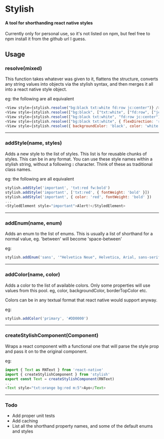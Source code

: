 # Stylish

#### A tool for shorthanding react native styles

Currently only for personal use, so it's not listed on npm, but feel free to npm install it from the github url I guess.

## Usage

### resolve(mixed)
This function takes whatever was given to it, flattens the structure, converts any string values into objects via the stylish syntax, and then merges it all into a react native style object.

eg: the following are all equivalent
```javascript
<View style={stylish.resolve("bg:black txt:white fd:row jc:center")} />
<View style={stylish.resolve(["bg:black", ["txt:white", ["fd:row", ["jc:center"]]]])} />
<View style={stylish.resolve(["bg:black txt:white", "fd:row jc:center"])} />
<View style={stylish.resolve(["bg:black txt:white", { flexDirection: 'row', justifyContent: 'center' }])} />
<View style={stylish.resolve({ backgroundColor: 'black', color: 'white', flexDirection: 'row', justifyContent: 'center' }])} />
```

---

### addStyle(name, styles)
Adds a new style to the list of styles. This list is for reusable chunks of styles. This can be in any format. You can use these style names within a stylish string, without a following **:** character. Think of these as traditional class names.

eg: the following are all equivalent
```javascript
stylish.addStyle('important', 'txt:red fw:bold')
stylish.addStyle('important', ['txt:red', { fontWeight: 'bold' }])
stylish.addStyle('important', { color: 'red', fontWeight: 'bold' })
...
<StyledElement style="important">Alert!</StyledElement>
```

---

### addEnum(name, enum)
Adds an enum to the list of enums. This is usually a list of shorthand for a normal value, eg. 'between' will become 'space-between'

eg: 
```javascript
stylish.addEnum('sans', '"Helvetica Neue", Helvetica, Arial, sans-serif')
```

---

### addColor(name, color)
Adds a color to the list of available colors. Only some properties will use values from this pool. eg, color, backgroundColor, borderTopColor etc.

Colors can be in any textual format that react native would support anyway.

eg:
```javascript
stylish.addColor('primary', '#DD0000')
```

---

### createStylishComponent(Component)
Wraps a react component with a functional one that will parse the style prop and pass it on to the original component.

eg:
```javascript
import { Text as RNText } from 'react-native'
import { createStylishComponent } from 'stylish'
export const Text = createStylishComponent(RNText)
...
<Text style="txt:orange bg:red m:5">Ayo</Text>
```

---

### Todo

 - Add proper unit tests
 - Add caching
 - List all the shorthand property names, and some of the default enums and styles